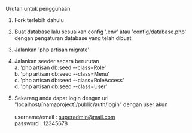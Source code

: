Urutan untuk penggunaan
1. Fork terlebih dahulu
2. Buat database lalu sesuaikan config '.env' atau 'config/database.php' dengan pengaturan database yang telah dibuat
3. Jalankan 'php artisan migrate'
4. Jalankan seeder secara berurutan
    <br>a. 'php artisan db:seed --class=Role'
    <br>b. 'php artisan db:seed --class=Menu'
    <br>c. 'php artisan db:seed --class=RoleAccess'
    <br>d. 'php artisan db:seed --class=User'

5. Sekarang anda dapat login dengan url "localhost/[namaproject]/public/auth/login"
    dengan user akun
    <br><br>username/email  : superadmin@mail.com
    <br>password        : 12345678